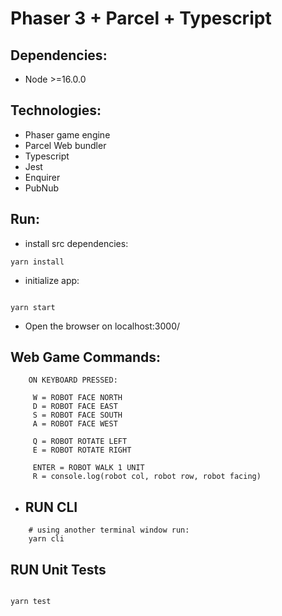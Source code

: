 # Phaser 3 + Parcel + Typescript

## Dependencies:

-   Node >=16.0.0

## Technologies:

-   Phaser game engine
-   Parcel Web bundler
-   Typescript
-   Jest
-   Enquirer
-   PubNub

## Run:

-   install src dependencies:

```
yarn install

```

-   initialize app:

```

yarn start

```

-   Open the browser on localhost:3000/

## Web Game Commands:

```
    ON KEYBOARD PRESSED:

     W = ROBOT FACE NORTH
     D = ROBOT FACE EAST
     S = ROBOT FACE SOUTH
     A = ROBOT FACE WEST

     Q = ROBOT ROTATE LEFT
     E = ROBOT ROTATE RIGHT

     ENTER = ROBOT WALK 1 UNIT
     R = console.log(robot col, robot row, robot facing)

```

-   ## RUN CLI

```
    # using another terminal window run:
    yarn cli

```

## RUN Unit Tests

```

yarn test

```
